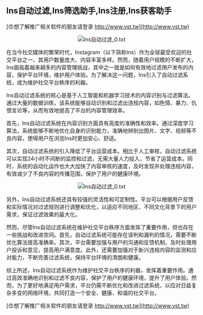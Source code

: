## **Ins自动过滤,Ins筛选助手,Ins注册,Ins获客助手**

[😍想了解推广相关软件的朋友请登录 http://www.vst.tw](http://www.vst.tw)

 <center><img src="https://vst.tw/MP4/tuiguang/png/0.png" alt="Ins自动过滤_0.txt"></center>

在当今社交媒体的繁荣时代，Instagram（以下简称Ins）作为全球最受欢迎的社交平台之一，其用户数量庞大、内容丰富多样。然而，随着用户规模的不断扩大，Ins面临着越来越多的内容管理挑战，其中之一就是如何有效地过滤用户发布的内容，保护平台环境，维护用户体验。为了解决这一问题，Ins引入了自动过滤系统，成为维护社交平台秩序的利器。

Ins自动过滤系统的核心是基于人工智能和机器学习技术的内容识别与过滤算法。通过大量的数据训练，该系统能够自动识别和过滤出违规内容，如色情、暴力、仇恨言论等，从而有效地提高了平台的内容管理效率。

首先，Ins自动过滤系统在内容识别方面具有高度的准确性和效率。通过深度学习算法，系统能够不断地优化自身的识别能力，准确地辨别出图片、文字、视频等不良内容，使得用户在浏览Ins时更加安心、舒适。

其次，自动过滤系统的引入降低了平台运营成本。相比于人工审核，自动过滤系统可以实现24小时不间断的监控和过滤，无需大量人力投入，节省了运营成本。同时，系统的自动化运作也大大加快了内容审核的速度，及时发现并处理违规内容，有效减少了不良内容的传播范围，保护了用户的健康环境。

 <center><img src="https://vst.tw/MP4/tuiguang/png/0.png" alt="Ins自动过滤_0.txt"></center>

另外，Ins自动过滤系统还具有较强的灵活性和可定制性。平台可以根据用户反馈和实际情况对过滤规则进行调整和优化，以适应不同地区、不同文化背景下的用户需求，保证过滤效果的最大化。

然而，尽管Ins自动过滤系统在维护社交平台秩序方面发挥了重要作用，但也存在一些挑战和改进空间。首先，自动过滤系统可能存在误判和漏判的情况，需要不断优化算法提高准确率。其次，平台需要加强与用户的沟通和反馈机制，及时处理用户投诉和意见，提高用户满意度。此外，还需要加强对于新兴违规内容的监测和应对能力，不断完善过滤系统，保持平台环境的清朗和健康。

综上所述，Ins自动过滤系统作为维护社交平台秩序的利器，发挥着重要作用。通过高效准确地识别和过滤不良内容，保护了用户的健康环境，提升了用户体验。然而，为了更好地满足用户需求，平台仍需不断优化和改进过滤系统，以应对日益复杂多变的网络环境，共同打造一个安全、健康、和谐的社交平台。

[😍想了解推广相关软件的朋友请登录 http://www.vst.tw](http://www.vst.tw)



